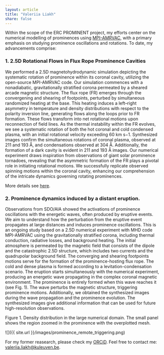 ```yaml
---
layout: article
title: "Valeriia Liakh"
share: false
---
```


Within the scope of the ERC PROMINENT project, my efforts center on the numerical modelling of prominences using [MPI-AMRVAC](http://amrvac.org), with a primary emphasis on studying prominence oscillations and rotations. To date, my advancements comprise:
 
 
### 1. 2.5D Rotational Flows in Flux Rope Prominence Cavities
 
 We performed a 2.5D magnetohydrodynamic simulation depicting the systematic rotation of prominence within its coronal cavity, utilizing the open-source MPI-AMRVAC code. Our simulation commences with a nonadiabatic, gravitationally stratified corona permeated by a sheared arcade magnetic structure. The flux rope (FR) emerges through the convergening and shearing of footpoints, perturbed by simultaneous randomized heating at the base. This heating induces a left–right asymmetry in temperature and density distributions with respect to the polarity inversion line, generating flows along the loops prior to FR formation. These flows transform into net rotational motions upon reconnection of field lines. As the thermal instability within the FR evolves, we see a systematic rotation of both the hot coronal and cold condensed plasma, with an initial rotational velocity exceeding 60 km s−1.
Synthesized images confirm the simultaneous rotations of coronal plasma, observed at 211 and 193 Å, and condensations observed at 304 Å. Additionally, the formation of a dark cavity is evident in 211 and 193 Å images. Our numerical experiment draws inspiration from observations of giant solar prominence tornadoes, revealing that the asymmetric formation of the FR plays a pivotal role in initiating rotational motions. We successfully replicate observed spinning motions within the coronal cavity, enhancing our comprehension of the intricate dynamics governing rotating prominences.
 
 More details see [here](https://iopscience.iop.org/article/10.3847/2041-8213/acea78/pdf).

### 2. Prominence dynamics induced by a distant eruption.
 
Observations from SDO/AIA showed the activations of prominence oscillations with the energetic waves, often produced by eruptive events. We aim to understand how the perturbation from the eruptive event propagates at large distances and induces prominence oscillations. This is an ongoing study based on a 2.5D numerical experiment with MHD code MPI-AMRVAC using the gravitationally stratified corona, including thermal conduction, radiative losses, and background heating. The initial atmosphere is permeated by the magnetic field that consists of the dipole and the catastrophic 2.5D structure, which includes two currents and the quadrupolar background field. The converging and shearing footpoints motions serve for the formation of the prominence-hosting flux rope. The cold and dense plasma is formed according to a levitation-condensation scenario. The eruption starts simultaneously with the numerical experiment, producing an energetic wave propagating in the complex coronal magnetic environment. The prominence is entirely formed when this wave reaches it (see Fig. 1). The wave perturbs the magnetic structure, triggering prominence motions. Additionally, we obtained the synthesized images during the wave propagation and the prominence evolution. The synthesized images give additional information that can be used for future high-resolution observations.

Figure 1. Density distribution in the large numerical domain. The small panel shows the region zoomed in the prominence with the overplotted mesh.

![]({{ site.url }}/images/prominence_remote_triggering.png)

For my former reasearch, please check my [ORCiD](https://orcid.org/0000-0002-9570-8145). Feel free to contact me: [valeriia.liakh@kuleuven.be](mailto:valeriia.liakh@kuleuven.be).


